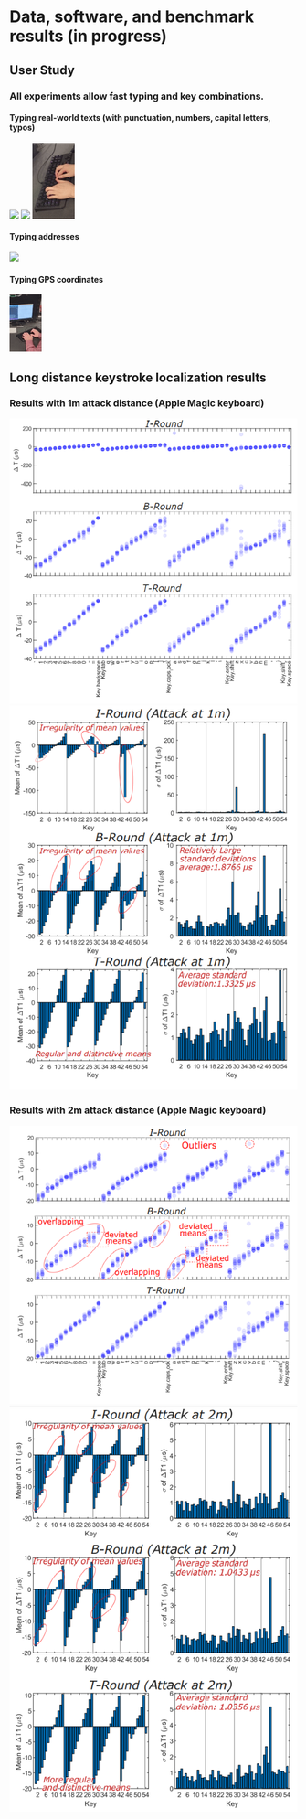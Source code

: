 # Data, software, and benchmark results (in progress)


## User Study 
### All experiments allow fast typing and key combinations.
#### Typing real-world texts (with punctuation, numbers, capital letters, typos)
![](https://github.com/auditoryeye/auditoryeyesight/blob/main/UserTyping/7jklw5.gif)
![](https://github.com/auditoryeye/auditoryeyesight/blob/main/UserTyping/7jkn4y.gif)
![](https://github.com/auditoryeye/auditoryeyesight/blob/main/UserTyping/7jnhco.gif)


#### Typing addresses
![](https://github.com/auditoryeye/auditoryeyesight/blob/main/UserTyping/7jko02.gif)


#### Typing GPS coordinates
![](https://github.com/auditoryeye/auditoryeyesight/blob/main/UserTyping/gps.gif)

## Long distance keystroke localization results


### Results with 1m attack distance (Apple Magic keyboard)
![1m attack results](https://github.com/auditoryeye/auditoryeyesight/blob/main/longdistance_results/distance1m.PNG)
![1m attack results](https://github.com/auditoryeye/auditoryeyesight/blob/main/longdistance_results/distance1m_stats.PNG)


### Results with 2m attack distance (Apple Magic keyboard)
![1m attack results](https://github.com/auditoryeye/auditoryeyesight/blob/main/longdistance_results/distance2m.PNG)
![1m attack results](https://github.com/auditoryeye/auditoryeyesight/blob/main/longdistance_results/distance2m_stats.PNG)

